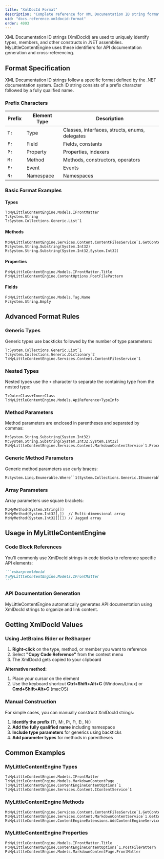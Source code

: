 ```yaml
---
title: "XmlDocId Format"
description: "Complete reference for XML Documentation ID string format and usage in MyLittleContentEngine"
uid: "docs.reference.xmldocid-format"
order: 4003
---
```


XML Documentation ID strings (XmlDocId) are used to uniquely identify types, members, and other constructs in .NET assemblies. MyLittleContentEngine uses these identifiers for API documentation generation and cross-referencing.

## Format Specification

XML Documentation ID strings follow a specific format defined by the .NET documentation system. Each ID string consists of a prefix character followed by a fully qualified name.

### Prefix Characters

| Prefix | Element Type | Description                                    |
|--------|--------------|------------------------------------------------|
| `T:`   | Type         | Classes, interfaces, structs, enums, delegates |
| `F:`   | Field        | Fields, constants                              |
| `P:`   | Property     | Properties, indexers                           |
| `M:`   | Method       | Methods, constructors, operators               |
| `E:`   | Event        | Events                                         |
| `N:`   | Namespace    | Namespaces                                     |

### Basic Format Examples

#### Types

```
T:MyLittleContentEngine.Models.IFrontMatter
T:System.String
T:System.Collections.Generic.List`1
```

#### Methods

```
M:MyLittleContentEngine.Services.Content.ContentFilesService`1.GetContentFiles
M:System.String.Substring(System.Int32)
M:System.String.Substring(System.Int32,System.Int32)
```

#### Properties

```
P:MyLittleContentEngine.Models.IFrontMatter.Title
P:MyLittleContentEngine.ContentOptions.PostFilePattern
```

#### Fields

```
F:MyLittleContentEngine.Models.Tag.Name
F:System.String.Empty
```

## Advanced Format Rules

### Generic Types

Generic types use backticks followed by the number of type parameters:

```
T:System.Collections.Generic.List`1
T:System.Collections.Generic.Dictionary`2
T:MyLittleContentEngine.Services.Content.ContentFilesService`1
```

### Nested Types

Nested types use the `+` character to separate the containing type from the nested type:

```
T:OuterClass+InnerClass
T:MyLittleContentEngine.Models.ApiReference+TypeInfo
```

### Method Parameters

Method parameters are enclosed in parentheses and separated by commas:

```
M:System.String.Substring(System.Int32)
M:System.String.Substring(System.Int32,System.Int32)
M:MyLittleContentEngine.Services.Content.MarkdownContentService`1.ProcessContent(System.String,System.String)
```

### Generic Method Parameters

Generic method parameters use curly braces:

```
M:System.Linq.Enumerable.Where``1(System.Collections.Generic.IEnumerable{``0},System.Func{``0,System.Boolean})
```

### Array Parameters

Array parameters use square brackets:

```
M:MyMethod(System.String[])
M:MyMethod(System.Int32[,])  // Multi-dimensional array
M:MyMethod(System.Int32[][]) // Jagged array
```


## Usage in MyLittleContentEngine

### Code Block References

You'll commonly use XmlDocId strings in code blocks to reference specific API elements:

````markdown
```csharp:xmldocid
T:MyLittleContentEngine.Models.IFrontMatter
```
````

### API Documentation Generation

MyLittleContentEngine automatically generates API documentation using XmlDocId strings to organize and link content.

## Getting XmlDocId Values

### Using JetBrains Rider or ReSharper

1. **Right-click** on the type, method, or member you want to reference
2. Select **"Copy Code Reference"** from the context menu
3. The XmlDocId gets copied to your clipboard

**Alternative method:**

1. Place your cursor on the element
2. Use the keyboard shortcut **Ctrl+Shift+Alt+C** (Windows/Linux) or **Cmd+Shift+Alt+C** (macOS)

### Manual Construction

For simple cases, you can manually construct XmlDocId strings:

1. **Identify the prefix** (T:, M:, P:, F:, E:, N:)
2. **Add the fully qualified name** including namespace
3. **Include type parameters** for generics using backticks
4. **Add parameter types** for methods in parentheses

## Common Examples

### MyLittleContentEngine Types

```
T:MyLittleContentEngine.Models.IFrontMatter
T:MyLittleContentEngine.Models.MarkdownContentPage
T:MyLittleContentEngine.ContentEngineContentOptions`1
T:MyLittleContentEngine.Services.Content.IContentService`1
```

### MyLittleContentEngine Methods

```
M:MyLittleContentEngine.Services.Content.ContentFilesService`1.GetContentFiles
M:MyLittleContentEngine.Services.Content.MarkdownContentService`1.GetContent
M:MyLittleContentEngine.ContentEngineExtensions.AddContentEngineService(Microsoft.Extensions.DependencyInjection.IServiceCollection,System.Func{System.IServiceProvider,MyLittleContentEngine.ContentEngineOptions})
```

### MyLittleContentEngine Properties

```
P:MyLittleContentEngine.Models.IFrontMatter.Title
P:MyLittleContentEngine.ContentEngineContentOptions`1.PostFilePattern
P:MyLittleContentEngine.Models.MarkdownContentPage.FrontMatter
```
